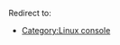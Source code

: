 Redirect to:

*   [Category:Linux console](/index.php/Category:Linux_console "Category:Linux console")
